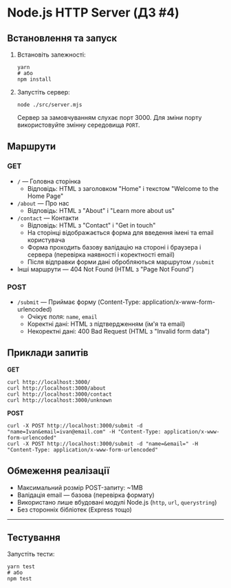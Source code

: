 
# Node.js HTTP Server (ДЗ #4)

## Встановлення та запуск

1. Встановіть залежності:
	 ```
	 yarn
	 # або
	 npm install
	 ```
2. Запустіть сервер:
	 ```
	 node ./src/server.mjs
	 ```
	 Сервер за замовчуванням слухає порт 3000. Для зміни порту використовуйте змінну середовища `PORT`.

## Маршрути

### GET

- `/` — Головна сторінка
	- Відповідь: HTML з заголовком "Home" і текстом "Welcome to the Home Page"
- `/about` — Про нас
	- Відповідь: HTML з "About" і "Learn more about us"
- `/contact` — Контакти
    - Відповідь: HTML з "Contact" і "Get in touch"
    - На сторінці відображається форма для введення імені та email користувача
    - Форма проходить базову валідацію на стороні і браузера і сервера (перевірка наявності і коректності email)
    - Після відправки форми дані обробляються маршрутом `/submit`
- Інші маршрути — 404 Not Found (HTML з "Page Not Found")

### POST

- `/submit` — Приймає форму (Content-Type: application/x-www-form-urlencoded)
	- Очікує поля: `name`, `email`
	- Коректні дані: HTML з підтвердженням (ім'я та email)
	- Некоректні дані: 400 Bad Request (HTML з "Invalid form data")

## Приклади запитів

**GET**
```
curl http://localhost:3000/
curl http://localhost:3000/about
curl http://localhost:3000/contact
curl http://localhost:3000/unknown
```

**POST**
```
curl -X POST http://localhost:3000/submit -d "name=Ivan&email=ivan@email.com" -H "Content-Type: application/x-www-form-urlencoded"
curl -X POST http://localhost:3000/submit -d "name=&email=" -H "Content-Type: application/x-www-form-urlencoded"
```

## Обмеження реалізації

- Максимальний розмір POST-запиту: ~1MB
- Валідація email — базова (перевірка формату)
- Використано лише вбудовані модулі Node.js (`http`, `url`, `querystring`)
- Без сторонніх бібліотек (Express тощо)

---

## Тестування

Запустіть тести:
```
yarn test
# або
npm test
```
